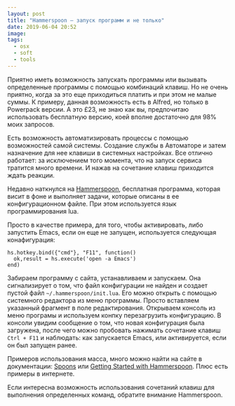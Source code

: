 ```yaml
---
layout: post
title: "Hammerspoon — запуск программ и не только"
date: 2019-06-04 20:52
image:
tags:
  - osx
  - soft
  - tools
---
```

Приятно иметь возможность запускать программы или вызывать определенные программы с помощью комбинаций клавиш. Но не очень приятно, когда за это еще приходиться платить и при этом не малые суммы. К примеру, данная возможность есть в Alfred, но только в Powerpack версии. А это £23, не знаю как вы, предпочитаю использовать бесплатную версию, коей вполне достаточно для 98% моих запросов.

Есть возможность автоматизировать процессы с помощью возможностей самой системы. Создание службы в Автоматоре и затем назначение для нее клавиши в системных настройках. Все отлично работает: за исключением того момента, что на запуск сервиса тратится много времени. И нажав на сочетание клавиш приходится ждать реакции.

Недавно наткнулся на [Hammerspoon](https://www.hammerspoon.org/), бесплатная программа, которая висит в фоне и выполняет задачи, которые описаны в ее конфигурационном файле. При этом используется язык программирования lua.

Просто в качестве примера, для того, чтобы активировать, либо запустить Emacs, если он еще не запущен, используется следующая конафигурация:

    hs.hotkey.bind({"cmd"}, "F11", function()
      ok,result = hs.execute('open -a Emacs')
    end)

Забираем программу с сайта, устанавливаем и запускаем. Она сигнализирует о том, что файл конфигурации не найден и создает пустой файл `~/.hammerspoon/init.lua`. Его можно открыть с помощью системного редактора из меню программы. Просто вставляем указанный фрагмент в поле редактирования. Открываем консоль из меню програмы и используем конпку перезагрузить конфигурацию. В консоли увидим сообщение о том, что новая конфигурация была загружена, после чего можно пробовать нажимать сочетание клавиш `Ctrl + F11` и наблюдать: как запускается Emacs, или активируется, если он был запущен ранее.

Примеров использования масса, много можно найти на сайте в документации: [Spoons](https://www.hammerspoon.org/Spoons/) или [Getting Started with Hammerspoon](https://www.hammerspoon.org/go/). Плюс есть примеры в интернете.

Если интересна возможность использования сочетаний клавиш для выполнения определенных команд, обратите внимание  Hammerspoon.

